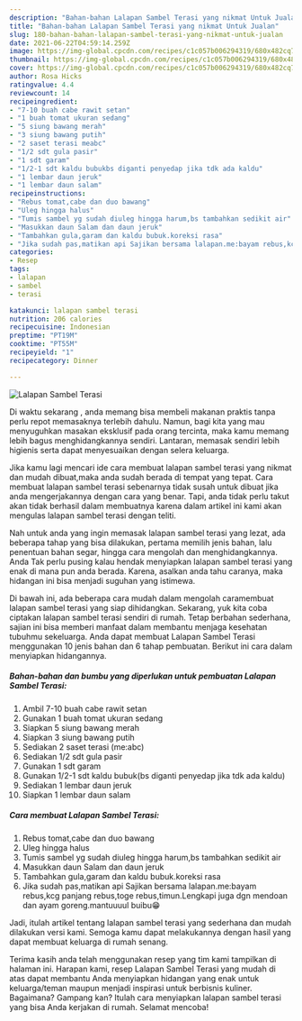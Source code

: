 ```yaml
---
description: "Bahan-bahan Lalapan Sambel Terasi yang nikmat Untuk Jualan"
title: "Bahan-bahan Lalapan Sambel Terasi yang nikmat Untuk Jualan"
slug: 180-bahan-bahan-lalapan-sambel-terasi-yang-nikmat-untuk-jualan
date: 2021-06-22T04:59:14.259Z
image: https://img-global.cpcdn.com/recipes/c1c057b006294319/680x482cq70/lalapan-sambel-terasi-foto-resep-utama.jpg
thumbnail: https://img-global.cpcdn.com/recipes/c1c057b006294319/680x482cq70/lalapan-sambel-terasi-foto-resep-utama.jpg
cover: https://img-global.cpcdn.com/recipes/c1c057b006294319/680x482cq70/lalapan-sambel-terasi-foto-resep-utama.jpg
author: Rosa Hicks
ratingvalue: 4.4
reviewcount: 14
recipeingredient:
- "7-10 buah cabe rawit setan"
- "1 buah tomat ukuran sedang"
- "5 siung bawang merah"
- "3 siung bawang putih"
- "2 saset terasi meabc"
- "1/2 sdt gula pasir"
- "1 sdt garam"
- "1/2-1 sdt kaldu bubukbs diganti penyedap jika tdk ada kaldu"
- "1 lembar daun jeruk"
- "1 lembar daun salam"
recipeinstructions:
- "Rebus tomat,cabe dan duo bawang"
- "Uleg hingga halus"
- "Tumis sambel yg sudah diuleg hingga harum,bs tambahkan sedikit air"
- "Masukkan daun Salam dan daun jeruk"
- "Tambahkan gula,garam dan kaldu bubuk.koreksi rasa"
- "Jika sudah pas,matikan api Sajikan bersama lalapan.me:bayam rebus,kcg panjang rebus,toge rebus,timun.Lengkapi juga dgn mendoan dan ayam goreng.mantuuuul buibu😁"
categories:
- Resep
tags:
- lalapan
- sambel
- terasi

katakunci: lalapan sambel terasi 
nutrition: 206 calories
recipecuisine: Indonesian
preptime: "PT19M"
cooktime: "PT55M"
recipeyield: "1"
recipecategory: Dinner

---
```



![Lalapan Sambel Terasi](https://img-global.cpcdn.com/recipes/c1c057b006294319/680x482cq70/lalapan-sambel-terasi-foto-resep-utama.jpg)

Di waktu  sekarang , anda memang bisa membeli makanan praktis tanpa perlu repot memasaknya terlebih dahulu. Namun, bagi kita yang mau menyuguhkan masakan eksklusif pada orang tercinta, maka kamu memang lebih bagus menghidangkannya sendiri. Lantaran, memasak sendiri lebih higienis serta dapat menyesuaikan dengan selera keluarga.

Jika kamu lagi mencari ide cara membuat lalapan sambel terasi yang nikmat dan mudah dibuat,maka anda sudah berada di tempat yang tepat. Cara membuat lalapan sambel terasi  sebenarnya tidak susah untuk dibuat jika anda mengerjakannya dengan cara yang benar. Tapi, anda tidak perlu takut akan tidak berhasil dalam membuatnya 
karena dalam artikel ini kami akan mengulas lalapan sambel terasi dengan teliti.  



Nah untuk anda yang ingin memasak lalapan sambel terasi yang lezat, ada beberapa tahap yang bisa dilakukan, pertama memilih jenis bahan, lalu penentuan bahan segar, hingga cara mengolah dan menghidangkannya. Anda Tak perlu pusing kalau hendak menyiapkan lalapan sambel terasi yang enak di mana pun anda berada. Karena, asalkan anda  tahu caranya, maka hidangan ini bisa menjadi suguhan yang istimewa.

Di bawah ini, ada beberapa cara mudah dalam mengolah caramembuat lalapan sambel terasi yang siap dihidangkan. Sekarang, yuk kita coba ciptakan lalapan sambel terasi sendiri di rumah. Tetap berbahan sederhana, sajian ini bisa memberi manfaat dalam membantu menjaga kesehatan tubuhmu sekeluarga. Anda dapat membuat Lalapan Sambel Terasi menggunakan 10 jenis bahan dan 6 tahap pembuatan. Berikut ini cara dalam menyiapkan hidangannya.

<!--inarticleads1-->

##### Bahan-bahan dan bumbu yang diperlukan untuk pembuatan Lalapan Sambel Terasi:

1. Ambil 7-10 buah cabe rawit setan
1. Gunakan 1 buah tomat ukuran sedang
1. Siapkan 5 siung bawang merah
1. Siapkan 3 siung bawang putih
1. Sediakan 2 saset terasi (me:abc)
1. Sediakan 1/2 sdt gula pasir
1. Gunakan 1 sdt garam
1. Gunakan 1/2-1 sdt kaldu bubuk(bs diganti penyedap jika tdk ada kaldu)
1. Sediakan 1 lembar daun jeruk
1. Siapkan 1 lembar daun salam




<!--inarticleads2-->

##### Cara membuat Lalapan Sambel Terasi:

1. Rebus tomat,cabe dan duo bawang
1. Uleg hingga halus
1. Tumis sambel yg sudah diuleg hingga harum,bs tambahkan sedikit air
1. Masukkan daun Salam dan daun jeruk
1. Tambahkan gula,garam dan kaldu bubuk.koreksi rasa
1. Jika sudah pas,matikan api Sajikan bersama lalapan.me:bayam rebus,kcg panjang rebus,toge rebus,timun.Lengkapi juga dgn mendoan dan ayam goreng.mantuuuul buibu😁




Jadi, itulah artikel tentang  lalapan sambel terasi  yang sederhana dan mudah dilakukan versi kami. Semoga kamu dapat melakukannya dengan hasil yang dapat membuat keluarga di rumah senang. 

Terima kasih anda telah menggunakan resep yang tim kami tampilkan di halaman ini. Harapan kami, resep  Lalapan Sambel Terasi yang mudah di atas dapat membantu Anda menyiapkan hidangan yang enak untuk keluarga/teman maupun menjadi inspirasi untuk berbisnis kuliner. Bagaimana? Gampang kan? Itulah cara menyiapkan lalapan sambel terasi yang bisa Anda kerjakan di rumah. Selamat mencoba!

